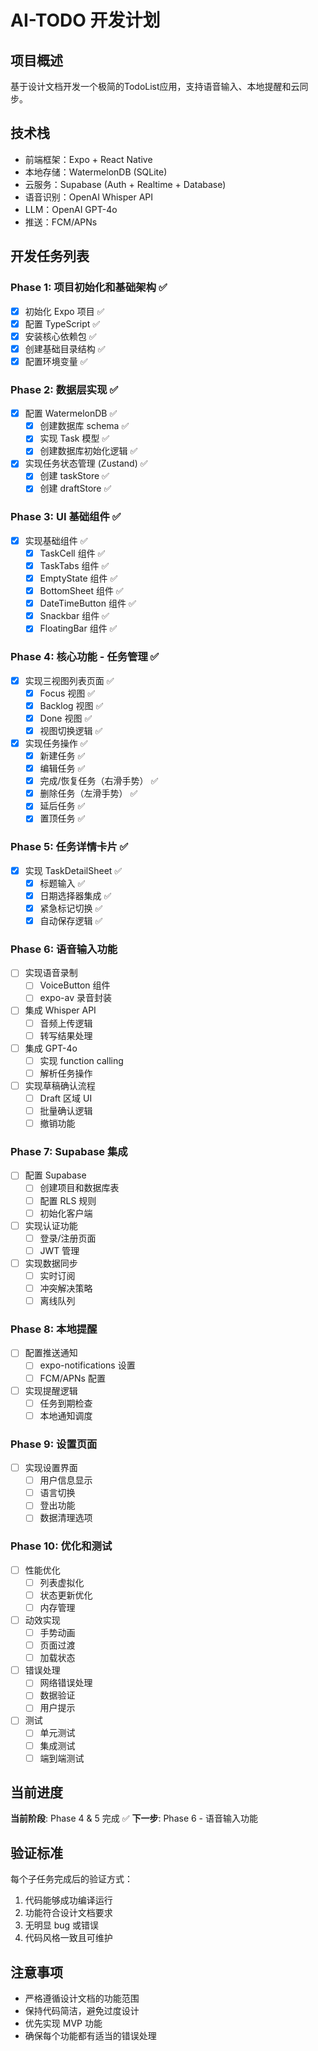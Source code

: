# AI-TODO 开发计划

## 项目概述
基于设计文档开发一个极简的TodoList应用，支持语音输入、本地提醒和云同步。

## 技术栈
- 前端框架：Expo + React Native
- 本地存储：WatermelonDB (SQLite)
- 云服务：Supabase (Auth + Realtime + Database)
- 语音识别：OpenAI Whisper API
- LLM：OpenAI GPT-4o
- 推送：FCM/APNs

## 开发任务列表

### Phase 1: 项目初始化和基础架构 ✅
- [x] 初始化 Expo 项目 ✅
- [x] 配置 TypeScript ✅
- [x] 安装核心依赖包 ✅
- [x] 创建基础目录结构 ✅
- [x] 配置环境变量 ✅

### Phase 2: 数据层实现 ✅
- [x] 配置 WatermelonDB ✅
  - [x] 创建数据库 schema ✅
  - [x] 实现 Task 模型 ✅
  - [x] 创建数据库初始化逻辑 ✅
- [x] 实现任务状态管理 (Zustand) ✅
  - [x] 创建 taskStore ✅
  - [x] 创建 draftStore ✅

### Phase 3: UI 基础组件 ✅
- [x] 实现基础组件 ✅
  - [x] TaskCell 组件 ✅
  - [x] TaskTabs 组件 ✅
  - [x] EmptyState 组件 ✅
  - [x] BottomSheet 组件 ✅
  - [x] DateTimeButton 组件 ✅
  - [x] Snackbar 组件 ✅
  - [x] FloatingBar 组件 ✅

### Phase 4: 核心功能 - 任务管理 ✅
- [x] 实现三视图列表页面 ✅
  - [x] Focus 视图 ✅
  - [x] Backlog 视图 ✅
  - [x] Done 视图 ✅
  - [x] 视图切换逻辑 ✅
- [x] 实现任务操作 ✅
  - [x] 新建任务 ✅
  - [x] 编辑任务 ✅
  - [x] 完成/恢复任务（右滑手势） ✅
  - [x] 删除任务（左滑手势） ✅
  - [x] 延后任务 ✅
  - [x] 置顶任务 ✅

### Phase 5: 任务详情卡片 ✅
- [x] 实现 TaskDetailSheet ✅
  - [x] 标题输入 ✅
  - [x] 日期选择器集成 ✅
  - [x] 紧急标记切换 ✅
  - [x] 自动保存逻辑 ✅

### Phase 6: 语音输入功能
- [ ] 实现语音录制
  - [ ] VoiceButton 组件
  - [ ] expo-av 录音封装
- [ ] 集成 Whisper API
  - [ ] 音频上传逻辑
  - [ ] 转写结果处理
- [ ] 集成 GPT-4o
  - [ ] 实现 function calling
  - [ ] 解析任务操作
- [ ] 实现草稿确认流程
  - [ ] Draft 区域 UI
  - [ ] 批量确认逻辑
  - [ ] 撤销功能

### Phase 7: Supabase 集成
- [ ] 配置 Supabase
  - [ ] 创建项目和数据库表
  - [ ] 配置 RLS 规则
  - [ ] 初始化客户端
- [ ] 实现认证功能
  - [ ] 登录/注册页面
  - [ ] JWT 管理
- [ ] 实现数据同步
  - [ ] 实时订阅
  - [ ] 冲突解决策略
  - [ ] 离线队列

### Phase 8: 本地提醒
- [ ] 配置推送通知
  - [ ] expo-notifications 设置
  - [ ] FCM/APNs 配置
- [ ] 实现提醒逻辑
  - [ ] 任务到期检查
  - [ ] 本地通知调度

### Phase 9: 设置页面
- [ ] 实现设置界面
  - [ ] 用户信息显示
  - [ ] 语言切换
  - [ ] 登出功能
  - [ ] 数据清理选项

### Phase 10: 优化和测试
- [ ] 性能优化
  - [ ] 列表虚拟化
  - [ ] 状态更新优化
  - [ ] 内存管理
- [ ] 动效实现
  - [ ] 手势动画
  - [ ] 页面过渡
  - [ ] 加载状态
- [ ] 错误处理
  - [ ] 网络错误处理
  - [ ] 数据验证
  - [ ] 用户提示
- [ ] 测试
  - [ ] 单元测试
  - [ ] 集成测试
  - [ ] 端到端测试

## 当前进度
**当前阶段**: Phase 4 & 5 完成 ✅
**下一步**: Phase 6 - 语音输入功能

## 验证标准
每个子任务完成后的验证方式：
1. 代码能够成功编译运行
2. 功能符合设计文档要求
3. 无明显 bug 或错误
4. 代码风格一致且可维护

## 注意事项
- 严格遵循设计文档的功能范围
- 保持代码简洁，避免过度设计
- 优先实现 MVP 功能
- 确保每个功能都有适当的错误处理